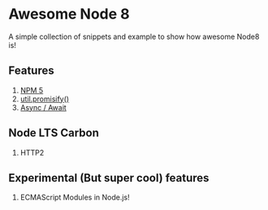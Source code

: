 # Awesome Node 8
A simple collection of snippets and example to show how awesome Node8 is!

## Features
1. [NPM 5](/Features/1.npm5)
2. [util.promisify()](/Features/2.promisify)
3. [Async / Await](/Features/3.async-await)

## Node LTS Carbon
1. HTTP2

## Experimental (But super cool) features
1. ECMAScript Modules in Node.js!
